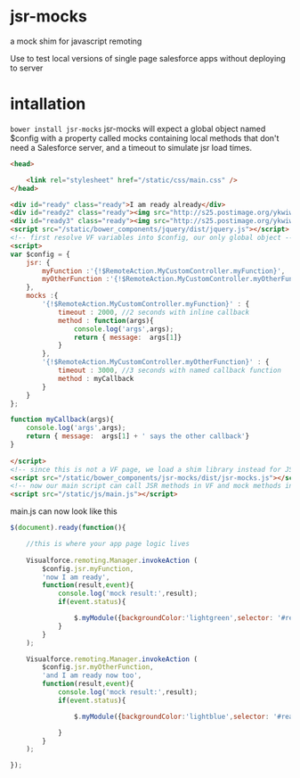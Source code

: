 jsr-mocks
=========

a mock shim for javascript remoting

Use to test local versions of single page salesforce apps without deploying to server

intallation
===========
```bower install jsr-mocks```
jsr-mocks will expect a global object named $config with a property called mocks containing local methods that don't need a Salesforce server, and a timeout to simulate jsr load times.
```html
<head>

	<link rel="stylesheet" href="/static/css/main.css" />
</head>

<div id="ready" class="ready">I am ready already</div>
<div id="ready2" class="ready"><img src="http://s25.postimage.org/ykwiwxw23/ajax_loader_2.gif" alt="loading"/></div>
<div id="ready3" class="ready"><img src="http://s25.postimage.org/ykwiwxw23/ajax_loader_2.gif" alt="loading"/></div>
<script src="/static/bower_components/jquery/dist/jquery.js"></script>
<!-- first resolve VF variables into $config, our only global object -->
<script>
var $config = {
	jsr: {
		myFunction :'{!$RemoteAction.MyCustomController.myFunction}',
		myOtherFunction :'{!$RemoteAction.MyCustomController.myOtherFunction}'
	},
	mocks :{
		'{!$RemoteAction.MyCustomController.myFunction}' : {
			timeout : 2000, //2 seconds with inline callback
			method : function(args){   
				console.log('args',args);
				return { message:  args[1]}
			}
		},
		'{!$RemoteAction.MyCustomController.myOtherFunction}' : {
			timeout : 3000, //3 seconds with named callback function
			method : myCallback
		}
	}
}; 

function myCallback(args){
	console.log('args',args);
	return { message:  args[1] + ' says the other callback'}
}
	
</script>
<!-- since this is not a VF page, we load a shim library instead for JSR calls -->
<script src="/static/bower_components/jsr-mocks/dist/jsr-mocks.js"></script>
<!-- now our main script can call JSR methods in VF and mock methods in HTML Page with same syntax -->
<script src="/static/js/main.js"></script>
```

main.js can now look like this

```javascript
$(document).ready(function(){

	//this is where your app page logic lives
	
	Visualforce.remoting.Manager.invokeAction (
		$config.jsr.myFunction,
		'now I am ready',
		function(result,event){
			console.log('mock result:',result);
		 	if(event.status){

				$.myModule({backgroundColor:'lightgreen',selector: '#ready2', message: result.message });
		 	}
		}
	);

	Visualforce.remoting.Manager.invokeAction (
		$config.jsr.myOtherFunction,
		'and I am ready now too',
		function(result,event){
			console.log('mock result:',result);
		 	if(event.status){

				$.myModule({backgroundColor:'lightblue',selector: '#ready3', message: result.message});

		 	}
		}
	);

});
```
